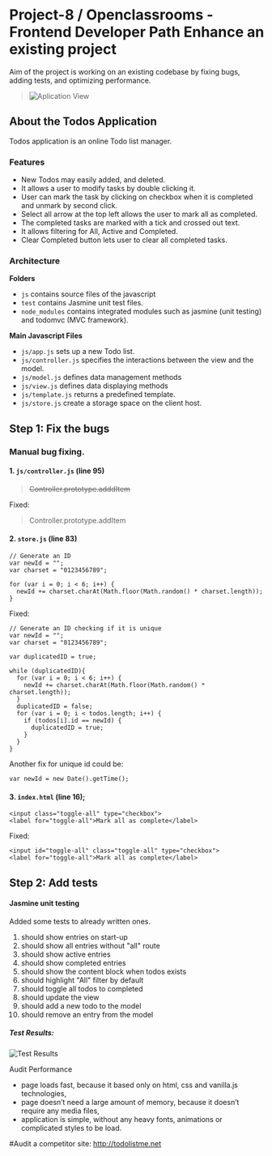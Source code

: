 

# Project-8 / Openclassrooms - Frontend Developer Path  Enhance an existing project
 
Aim of the project is working on an existing codebase by fixing bugs, adding tests, and optimizing performance.
> ![Aplication View](https://github.com/bskscmn/todolist_docs/blob/master/documents/todos.jpg?raw=true)
## About the Todos Application

Todos application is an online Todo list manager. 

### Features

* New Todos may easily added, and deleted.
* It allows a user to modify tasks by double clicking it.
* User can mark the task by clicking on checkbox when it is completed and unmark by second click.
* Select all arrow at the top left allows the user to mark all as completed.
* The completed tasks are marked with a tick and crossed out text.
* It allows filtering for All, Active and Completed.
* Clear Completed button lets user to clear all completed tasks.


### Architecture
**Folders**
* `js` contains source files of the javascript
* `test` contains Jasmine unit test files.
* `node_modules` contains integrated modules such as jasmine (unit testing) and todomvc (MVC framework).

**Main Javascript Files**

* `js/app.js` sets up a new Todo list.
* `js/controller.js` specifies the interactions between the view and the model.
* `js/model.js` defines data management methods
* `js/view.js` defines data displaying methods
* `js/template.js` returns a predefined template.
* `js/store.js` create a storage space on the client host.


## Step 1: Fix the bugs

### Manual bug fixing. 

#### 1. `js/controller.js` (line 95)

> ~~Controller.prototype.adddItem~~

Fixed:

> Controller.prototype.addItem

#### 2.	`store.js` (line 83)

```
// Generate an ID 
var newId = ""; 
var charset = "0123456789";

for (var i = 0; i < 6; i++) {
  newId += charset.charAt(Math.floor(Math.random() * charset.length));
}
 ```
Fixed:
```
// Generate an ID checking if it is unique
var newId = ""; 
var charset = "0123456789";

var duplicatedID = true;

while (duplicatedID){
  for (var i = 0; i < 6; i++) {
    newId += charset.charAt(Math.floor(Math.random() * charset.length));
  }
  duplicatedID = false;
  for (var i = 0; i < todos.length; i++) {
    if (todos[i].id == newId) {
      duplicatedID = true;
    }
  }
}
 ```
Another fix for unique id could be:

`var newId = new Date().getTime();`

#### 3. `index.html` (line 16);
```
<input class="toggle-all" type="checkbox">
<label for="toggle-all">Mark all as complete</label>
```
Fixed:
```
<input id="toggle-all" class="toggle-all" type="checkbox">
<label for="toggle-all">Mark all as complete</label>
```
## Step 2: Add tests

#### Jasmine unit testing

Added some tests to already written ones.

1.	should show entries on start-up
2.	should show all entries without "all" route
3.	should show active entries
4.	should show completed entries
5.	should show the content block when todos exists
6.	should highlight "All" filter by default
7.	should toggle all todos to completed
8.	should update the view
9.	should add a new todo to the model
10.	should remove an entry from the model

##### Test Results:
![Test Results](https://github.com/bskscmn/todolist_docs/blob/master/documents/jasmine.jpg?raw=true)

Audit Performance

-	page loads fast, because it based only on html, css and vanilla.js technologies,
-	page doesn’t need a large amount of memory, because it doesn’t require any media files,
-	application is simple, without any heavy fonts, animations or complicated styles to be load.

#Audit a competitor site: http://todolistme.net


